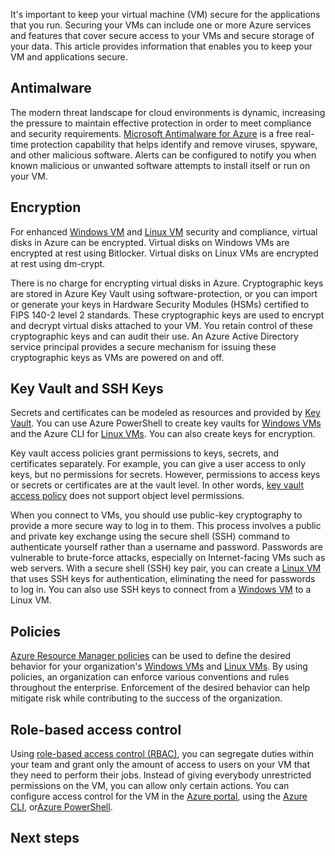 It's important to keep your virtual machine (VM) secure for the applications that you run. Securing your VMs can include one or more Azure services and features that cover secure access to your VMs and secure storage of your data. This article provides information that enables you to keep your VM and applications secure.

## Antimalware

The modern threat landscape for cloud environments is dynamic, increasing the pressure to maintain effective protection in order to meet compliance and security requirements. [Microsoft Antimalware for Azure](../articles/security/azure-security-antimalware.md) is a free real-time protection capability that helps identify and remove viruses, spyware, and other malicious software. Alerts can be configured to notify you when known malicious or unwanted software attempts to install itself or run on your VM.

<!--Not Available ## Azure Security Center-->


## Encryption

For enhanced [Windows VM](../articles/virtual-machines/windows/encrypt-disks.md) and [Linux VM](../articles/virtual-machines/linux/encrypt-disks.md) security and compliance, virtual disks in Azure can be encrypted. Virtual disks on Windows VMs are encrypted at rest using Bitlocker. Virtual disks on Linux VMs are encrypted at rest using dm-crypt. 

There is no charge for encrypting virtual disks in Azure. Cryptographic keys are stored in Azure Key Vault using software-protection, or you can import or generate your keys in Hardware Security Modules (HSMs) certified to FIPS 140-2 level 2 standards. These cryptographic keys are used to encrypt and decrypt virtual disks attached to your VM. You retain control of these cryptographic keys and can audit their use. An Azure Active Directory service principal provides a secure mechanism for issuing these cryptographic keys as VMs are powered on and off.

## Key Vault and SSH Keys

Secrets and certificates can be modeled as resources and provided by [Key Vault](../articles/key-vault/key-vault-whatis.md). You can use Azure PowerShell to create key vaults for [Windows VMs](../articles/virtual-machines/windows/key-vault-setup.md) and the Azure CLI for [Linux VMs](../articles/virtual-machines/linux/key-vault-setup.md). You can also create keys for encryption.

Key vault access policies grant permissions to keys, secrets, and certificates separately. For example, you can give a user access to only keys, but no permissions for secrets. However, permissions to access keys or secrets or certificates are at the vault level. In other words, [key vault access policy](../articles/key-vault/key-vault-secure-your-key-vault.md) does not support object level permissions.

When you connect to VMs, you should use public-key cryptography to provide a more secure way to log in to them. This process involves a public and private key exchange using the secure shell (SSH) command to authenticate yourself rather than a username and password. Passwords are vulnerable to brute-force attacks, especially on Internet-facing VMs such as web servers. With a secure shell (SSH) key pair, you can create a [Linux VM](../articles/virtual-machines/linux/mac-create-ssh-keys.md) that uses SSH keys for authentication, eliminating the need for passwords to log in. You can also use SSH keys to connect from a [Windows VM](../articles/virtual-machines/linux/ssh-from-windows.md) to a Linux VM.

## Policies

[Azure Resource Manager policies](../articles/azure-resource-manager/resource-manager-policy.md) can be used to define the desired behavior for your organization's [Windows VMs](../articles/virtual-machines/windows/policy.md) and [Linux VMs](../articles/virtual-machines/linux/policy.md). By using policies, an organization can enforce various conventions and rules throughout the enterprise. Enforcement of the desired behavior can help mitigate risk while contributing to the success of the organization.

## Role-based access control

Using [role-based access control (RBAC)](../articles/active-directory/role-based-access-control-what-is.md), you can segregate duties within your team and grant only the amount of access to users on your VM that they need to perform their jobs. Instead of giving everybody unrestricted permissions on the VM, you can allow only certain actions. You can configure access control for the VM in the [Azure portal](../articles/active-directory/role-based-access-control-configure.md), using the [Azure CLI](https://docs.microsoft.com/cli/azure/role), or[Azure PowerShell](../articles/active-directory/role-based-access-control-manage-access-powershell.md).

## Next steps
<!-- Not Avaiable on - Walk through the steps to monitor virtual machine security by using Azure Security Center for [Linux](../articles/virtual-machines/linux/tutorial-azure-security.md) or [Windows](../articles/virtual-machines/windows/tutorial-azure-security.md). -->

<!--Update_Description: new articles on VM security policy -->
<!--ms.date: 10/16/2017-->